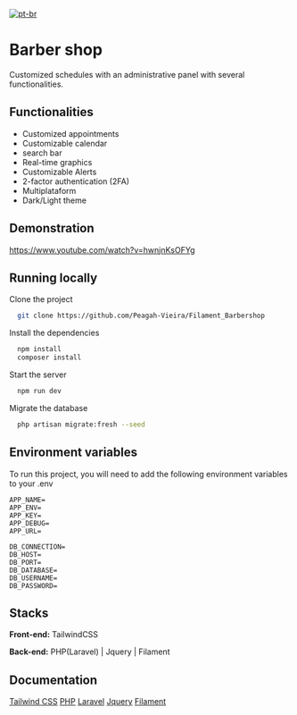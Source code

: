[![pt-br](https://img.shields.io/badge/lang-pt--br-green.svg)](https://github.com/Peagah-Vieira/Filament_Barbershop/blob/master/README-br.md)
# Barber shop

Customized schedules with an administrative panel with several functionalities.


## Functionalities


- Customized appointments
- Customizable calendar
- search bar
- Real-time graphics
- Customizable Alerts
- 2-factor authentication (2FA)
- Multiplataform
- Dark/Light theme



## Demonstration

https://www.youtube.com/watch?v=hwnjnKsOFYg


## Running locally

Clone the project

```bash
  git clone https://github.com/Peagah-Vieira/Filament_Barbershop
```

Install the dependencies

```bash
  npm install 
  composer install
```

Start the server

```bash
  npm run dev
```

Migrate the database

```bash
  php artisan migrate:fresh --seed
```

## Environment variables

To run this project, you will need to add the following environment variables to your .env

```env
APP_NAME=
APP_ENV=
APP_KEY=
APP_DEBUG=
APP_URL=

DB_CONNECTION=
DB_HOST=
DB_PORT=
DB_DATABASE=
DB_USERNAME=
DB_PASSWORD=
```

## Stacks

**Front-end:** TailwindCSS

**Back-end:** PHP(Laravel) | Jquery | Filament


## Documentation

[Tailwind CSS](https://tailwindcss.com)
[PHP](https://www.php.net)
[Laravel](https://laravel.com)
[Jquery](https://jquery.com)
[Filament](https://filamentphp.com)
